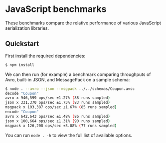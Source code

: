 # JavaScript benchmarks

These benchmarks compare the relative performance of various JavaScript
serialization libraries.

## Quickstart

First install the required dependencies:

```bash
$ npm install
```

We can then run (for example) a benchmark comparing throughputs of Avro,
built-in JSON, and MessagePack on a sample schema:

```bash
$ node . --avro --json --msgpack ../../schemas/Coupon.avsc
decode "Coupon"
avro x 946,599 ops/sec ±1.27% (88 runs sampled)
json x 331,370 ops/sec ±1.75% (83 runs sampled)
msgpack x 103,387 ops/sec ±1.67% (85 runs sampled)
encode "Coupon"
avro x 642,643 ops/sec ±1.48% (86 runs sampled)
json x 100,664 ops/sec ±1.31% (90 runs sampled)
msgpack x 126,208 ops/sec ±3.08% (77 runs sampled)
```

You can run `node . -h` to view the full list of available options.
